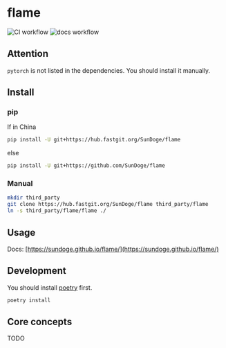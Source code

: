 # flame


![CI workflow](https://github.com/SunDoge/flame/actions/workflows/python-package.yml/badge.svg)
![docs workflow](https://github.com/SunDoge/flame/actions/workflows/sphinx-make-html.yml/badge.svg)

## Attention
`pytorch` is not listed in the dependencies. You should install it manually.

## Install

### pip

If in China

```bash
pip install -U git+https://hub.fastgit.org/SunDoge/flame
```

else

```bash
pip install -U git+https://github.com/SunDoge/flame
```

### Manual

```bash
mkdir third_party
git clone https://hub.fastgit.org/SunDoge/flame third_party/flame
ln -s third_party/flame/flame ./
```

## Usage

Docs: [https://sundoge.github.io/flame/](https://sundoge.github.io/flame/)

## Development

You should install [poetry](https://github.com/python-poetry/poetry) first. 

```bash
poetry install
```

## Core concepts

TODO